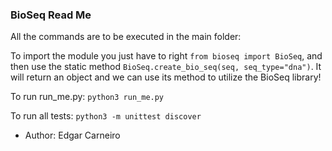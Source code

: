 ### BioSeq Read Me

All the commands are to be executed in the main folder:

To import the module you just have to right `from bioseq import BioSeq`, and then use the static method `BioSeq.create_bio_seq(seq, seq_type="dna")`. It will return an object and we can use its method to utilize the BioSeq library!

To run run_me.py: `python3 run_me.py`

To run all tests: `python3 -m unittest discover`

* Author: Edgar Carneiro